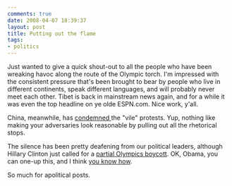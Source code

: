```yaml
---
comments: true
date: 2008-04-07 18:39:37
layout: post
title: Putting out the flame
tags:
- politics
---
```


Just wanted to give a quick shout-out to all the people who have been wreaking havoc along the route of the Olympic torch. I'm impressed with the consistent pressure that's been brought to bear by people who live in different continents, speak different languages, and will probably never meet each other. Tibet is back in mainstream news again, and for a while it was even the top headline on ye olde ESPN.com. Nice work, y'all.<!-- more -->

China, meanwhile, has [condemned ](http://www.telegraph.co.uk/news/main.jhtml?xml=/news/2008/04/07/ntorch507.xml)the "vile" protests. Yup, nothing like making your adversaries look reasonable by pulling out all the rhetorical stops.

The silence has been pretty deafening from our political leaders, although Hillary Clinton just called for a [partial Olympics boycott](http://www.cnn.com/2008/POLITICS/04/07/clinton.olympics/). OK, Obama, you can one-up this, and I think [you know how](http://www.asianews.it/files/img/MYANMAR_-_Boicottaggio.jpg).

So much for apolitical posts.
